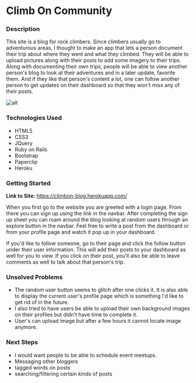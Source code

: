 # Climb On Community

### Description

This site is a blog for rock climbers. Since climbers usually go to adventurous areas, I thought to make an app that lets a person document their trip about where they went and what they climbed. They will be able to upload pictures along with their posts to add some imagery to their trips. Along with documenting their own trips, people will be able to view another person's blog to look at their adventures and in a later update, favorite them. And if they like that person's content a lot, one can follow another person to get updates on their dashboard so that they won't miss any of their posts.

![alt](http://i.imgur.com/TXIw6jZ.png)
  
### Technologies Used

- HTML5
- CSS3
- JQuery
- Ruby on Rails
- Bootstrap 
- Paperclip
- Heroku 

### Getting Started
**Link to Site:** https://climbon-blog.herokuapp.com/  

When you first go to the website you are greeted with a login page. From there you can sign up using the link in the navbar. After completing the sign up sheet you can roam around the blog looking at random users through an explore button in the navbar. Feel free to write a post from the dashboard or from your profile page and watch it pop up in your dashboard.

If you'd like to follow someone, go to their page and click the follow button under their user information. This will add their posts to your dashboard as well for you to view. If you click on their post, you'll also be able to leave comments as well to talk about that person's trip.


### Unsolved Problems

- The random user button seems to glitch after one clicks it. It is also able to display the current user's profile page which is something I'd like to get rid of in the future.
- I also tried to have users be able to upload their own background images on their profiles but didn't have time to complete it.
- User's can upload image but after a few hours it cannot locate image anymore.

### Next Steps
- I would want people to be able to schedule event meetups.
- Messaging other bloggers 
- tagged words on posts
- searching/filtering certain kinds of posts
